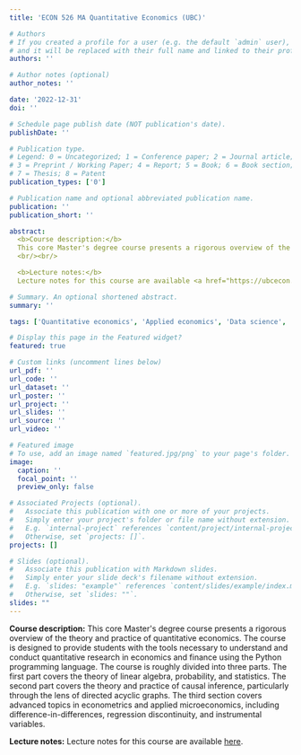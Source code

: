 ```yaml
---
title: 'ECON 526 MA Quantitative Economics (UBC)'

# Authors
# If you created a profile for a user (e.g. the default `admin` user), write the username (folder name) here
# and it will be replaced with their full name and linked to their profile.
authors: ''

# Author notes (optional)
author_notes: ''

date: '2022-12-31'
doi: ''

# Schedule page publish date (NOT publication's date).
publishDate: ''

# Publication type.
# Legend: 0 = Uncategorized; 1 = Conference paper; 2 = Journal article;
# 3 = Preprint / Working Paper; 4 = Report; 5 = Book; 6 = Book section;
# 7 = Thesis; 8 = Patent
publication_types: ['0']

# Publication name and optional abbreviated publication name.
publication: ''
publication_short: ''

abstract:
  <b>Course description:</b>
  This core Master's degree course presents a rigorous overview of the theory and practice of quantitative economics. The course is designed to provide students with the tools necessary to understand and conduct quantitative research in economics and finance using the Python programming language. The course is roughly divided into three parts. The first part covers the theory of linear algebra, probability, and statistics. The second part covers the theory and practice of causal inference, particularly through the lens of directed acyclic graphs. The third section covers advanced topics in econometrics and applied microeconomics, including difference-in-differences, regression discontinuity, and instrumental variables. 
  <br/><br/>

  <b>Lecture notes:</b>
  Lecture notes for this course are available <a href="https://ubcecon.github.io/ECON526/lectures/">here</a>.<br/><br/>

# Summary. An optional shortened abstract.
summary: ''

tags: ['Quantitative economics', 'Applied economics', 'Data science', 'Python']

# Display this page in the Featured widget?
featured: true

# Custom links (uncomment lines below)
url_pdf: ''
url_code: ''
url_dataset: ''
url_poster: ''
url_project: ''
url_slides: ''
url_source: ''
url_video: ''

# Featured image
# To use, add an image named `featured.jpg/png` to your page's folder.
image:
  caption: ''
  focal_point: ''
  preview_only: false

# Associated Projects (optional).
#   Associate this publication with one or more of your projects.
#   Simply enter your project's folder or file name without extension.
#   E.g. `internal-project` references `content/project/internal-project/index.md`.
#   Otherwise, set `projects: []`.
projects: []

# Slides (optional).
#   Associate this publication with Markdown slides.
#   Simply enter your slide deck's filename without extension.
#   E.g. `slides: "example"` references `content/slides/example/index.md`.
#   Otherwise, set `slides: ""`.
slides: ""
---
```

**Course description:** This core Master's degree course presents a rigorous overview of the theory and practice of quantitative economics. The course is designed to provide students with the tools necessary to understand and conduct quantitative research in economics and finance using the Python programming language. The course is roughly divided into three parts. The first part covers the theory of linear algebra, probability, and statistics. The second part covers the theory and practice of causal inference, particularly through the lens of directed acyclic graphs. The third section covers advanced topics in econometrics and applied microeconomics, including difference-in-differences, regression discontinuity, and instrumental variables.

**Lecture notes:** Lecture notes for this course are available [here](https://ubcecon.github.io/ECON526/lectures/).